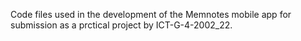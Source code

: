 Code files used in the development of the Memnotes mobile app for submission as a prctical project by ICT-G-4-2002_22.
